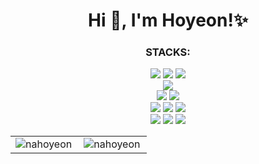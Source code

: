 <h1 align="center">Hi 👋, I'm Hoyeon!✨</h1>
<h3 align="center">STACKS:</h3>
<p align="center">
  
  <img src="https://img.shields.io/badge/html5-E34F26?style=for-the-badge&logo=html5&logoColor=white"> 
  <img src="https://img.shields.io/badge/css3-%231572B6.svg?style=for-the-badge&logo=css3&logoColor=white"> 
  <img src="https://img.shields.io/badge/javascript-%23323330.svg?style=for-the-badge&logo=javascript&logoColor=%23F7DF1E"> 
  <br>
  
  
  <img src="https://img.shields.io/badge/bootstrap-7952B3?style=for-the-badge&logo=bootstrap&logoColor=white">
  <br>
  
  
  <img src="https://img.shields.io/badge/react-61DAFB?style=for-the-badge&logo=react&logoColor=black"> 
  <img src="https://img.shields.io/badge/node.js-339933?style=for-the-badge&logo=Node.js&logoColor=white">
  <br>
  

  <img src="https://img.shields.io/badge/Windows-0078D6?style=for-the-badge&logo=windows&logoColor=white"> 
  <img src="https://img.shields.io/badge/linux-FCC624?style=for-the-badge&logo=linux&logoColor=black"> 
  <img src="https://img.shields.io/badge/Ubuntu-E95420?style=for-the-badge&logo=ubuntu&logoColor=white">
  <br>
  
  <img src="https://img.shields.io/badge/vs%20code-007ACC?style=for-the-badge&logo=visualstudiocode&logoColor=white">
  
  <img src="https://img.shields.io/badge/git-F05032?style=for-the-badge&logo=git&logoColor=white">
  <img src="https://img.shields.io/badge/github-181717?style=for-the-badge&logo=github&logoColor=white">
</p>

<!--
**nahoyeon/nahoyeon** is a ✨ _special_ ✨ repository because its `README.md` (this file) appears on your GitHub profile.

Here are some ideas to get you started:

- 🔭 I’m currently working on ...
- 🌱 I’m currently learning ...
- 👯 I’m looking to collaborate on ...
- 🤔 I’m looking for help with ...
- 💬 Ask me about ...
- 📫 How to reach me: ...
- 😄 Pronouns: ...
- ⚡ Fun fact: ...
-->
<table style="border: none">
    <tr>
        <td valign="top" width="50%" style="border: none">
        <img align="left" src="https://github-readme-stats.vercel.app/api/top-langs?username=nahoyeon&show_icons=true&locale=en&layout=compact&theme=dark.png" alt="nahoyeon" />
        </td>
        <td valign="top" width="50%" style="border: none">
        <img align="center" src="https://github-readme-stats.vercel.app/api?username=nahoyeon&show_icons=true&locale=en&theme=dark.png" alt="nahoyeon" />
        </td>
    </tr>
</table>
